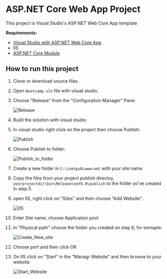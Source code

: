 # ASP.NET Core Web App Project

This project is Visual Studio's ASP.NET Web Core App  template


**Requirements:**

* [Visual Studio with ASP.NET Web Core App](https://visualstudio.microsoft.com/downloads/)
* IIS
* [ASP.NET Core Module](https://dotnet.microsoft.com/permalink/dotnetcore-current-windows-runtime-bundle-installer)


## How to run this project

1. Clone or download source files.
2. Open `Bootcamp.sln` file with visual studio.
3. Choose "Release" from the "Configuration Manager" Pane:

      ![Release](https://user-images.githubusercontent.com/31624835/157660130-b04cabbf-ae97-48f0-8dab-45382b5b7393.png)

4. Build the solution with visual studio.
5. In visual studio right click on the project then choose Publish:

      ![Publish](https://user-images.githubusercontent.com/31624835/157645667-7f92f556-97ee-43c3-b619-6b2146308155.png)
      
6. Choose Publish to folder: 

      ![Publish_to_folder](https://user-images.githubusercontent.com/31624835/157659738-e83a62f5-5c29-480e-ad48-f0cdd2d042fe.png)


7. Create a new folder in `C:\inetpub\wwwroot` with your site name.
8.  Copy the files from your project publish directoy, `yourprojectdir\bin\Release\net6.0\publish` to the folder yo've created in step 5.

9. open IIS, right click on "Sites" and then choose "Add Website":

      ![IIS](https://user-images.githubusercontent.com/31624835/157647552-3a3d51b1-3b2c-46b0-9685-b1fb8dac8136.png)
     
10. Enter Site name, choose Application pool

11. In "Physical path" choose the folder you created on step 6, for exmaple:

      ![Create_New_site](https://user-images.githubusercontent.com/31624835/157650033-0d98407e-767b-4a53-bf7d-a4ff9a85b598.png)

12. Choose port and then click OK

13. On IIS click on "Start" in the "Managr Website" and then browse to your website:

      ![Start_Website](https://user-images.githubusercontent.com/31624835/157652620-69f8a393-5cfa-4201-a6ee-6d73208d68e8.png)







